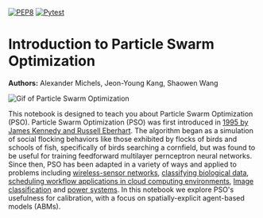 [![PEP8](https://github.com/cybergis/PSONotebook/actions/workflows/PEP8.yml/badge.svg)](https://github.com/cybergis/PSONotebook/actions/workflows/PEP8.yml)
[![Pytest](https://github.com/cybergis/PSONotebook/actions/workflows/Pytest.yml/badge.svg)](https://github.com/cybergis/PSONotebook/actions/workflows/Pytest.yml)

# Introduction to Particle Swarm Optimization

**Authors:** Alexander Michels, Jeon-Young Kang, Shaowen Wang

![Gif of Particle Swarm Optimization](img/movie.gif)

This notebook is designed to teach you about Particle Swarm Optimization (PSO). Particle Swarm Optimization (PSO) was first introduced in [1995 by James Kennedy and Russell Eberhart](https://doi.org/10.1109/ICNN.1995.488968). The algorithm began as a simulation of social flocking behaviors like those exhibited by flocks of birds and schools of fish, specifically of birds searching a cornfield, but was found to be useful for training feedforward multilayer pernceptron neural networks. Since then, PSO has been adapted in a variety of ways and applied to problems including [wireless-sensor networks](https://doi.org/10.1109/TSMCC.2010.2054080), [classifying biological data](https://doi.org/10.1109/SIS.2005.1501608), [scheduling workflow applications in cloud computing environments](https://doi.org/10.1109/AINA.2010.31), [Image classification](https://doi.org/10.1109/ICIP.2006.312968) and [power systems](https://doi.org/10.1109/TEVC.2007.896686). In this notebook we explore PSO's usefulness for calibration, with a focus on spatially-explicit agent-based models (ABMs).